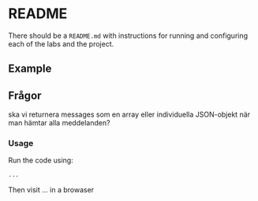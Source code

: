 # README

There should be a `README.md` with instructions for running and configuring each of the labs and the project.

## Example

## Frågor
ska vi returnera messages som en array eller individuella JSON-objekt när man hämtar alla meddelanden?

### Usage
Run the code using:
```bash
...
```

Then visit ... in a browaser
